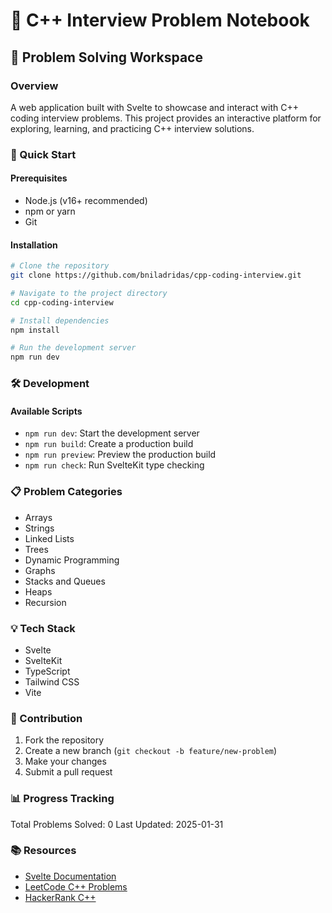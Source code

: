 # 📝 C++ Interview Problem Notebook

## 🧮 Problem Solving Workspace

### Overview
A web application built with Svelte to showcase and interact with C++ coding interview problems. This project provides an interactive platform for exploring, learning, and practicing C++ interview solutions.

### 🚀 Quick Start

#### Prerequisites
- Node.js (v16+ recommended)
- npm or yarn
- Git

#### Installation
```bash
# Clone the repository
git clone https://github.com/bniladridas/cpp-coding-interview.git

# Navigate to the project directory
cd cpp-coding-interview

# Install dependencies
npm install

# Run the development server
npm run dev
```

### 🛠 Development

#### Available Scripts
- `npm run dev`: Start the development server
- `npm run build`: Create a production build
- `npm run preview`: Preview the production build
- `npm run check`: Run SvelteKit type checking

### 📋 Problem Categories
- Arrays
- Strings
- Linked Lists
- Trees
- Dynamic Programming
- Graphs
- Stacks and Queues
- Heaps
- Recursion

### 💡 Tech Stack
- Svelte
- SvelteKit
- TypeScript
- Tailwind CSS
- Vite

### 🤝 Contribution
1. Fork the repository
2. Create a new branch (`git checkout -b feature/new-problem`)
3. Make your changes
4. Submit a pull request

### 📊 Progress Tracking
Total Problems Solved: 0
Last Updated: 2025-01-31

### 📚 Resources
- [Svelte Documentation](https://svelte.dev/docs)
- [LeetCode C++ Problems](https://leetcode.com/problemset/all/?difficulty=EASY&page=1&topicSlugs=array&languageTags=cpp)
- [HackerRank C++](https://www.hackerrank.com/domains/cpp)
